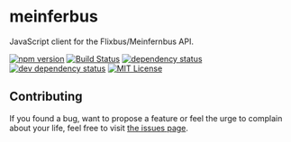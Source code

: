 # meinferbus

JavaScript client for the Flixbus/Meinfernbus API.

[![npm version](https://img.shields.io/npm/v/meinfernbus.svg)](https://www.npmjs.com/package/meinfernbus)
[![Build Status](https://travis-ci.org/juliuste/meinfernbus.svg?branch=master)](https://travis-ci.org/juliuste/meinfernbus)
[![dependency status](https://img.shields.io/david/juliuste/meinfernbus.svg)](https://david-dm.org/juliuste/meinfernbus)
[![dev dependency status](https://img.shields.io/david/dev/juliuste/meinfernbus.svg)](https://david-dm.org/juliuste/meinfernbus#info=devDependencies)
[![MIT License](https://img.shields.io/badge/license-MIT-black.svg)](https://opensource.org/licenses/MIT)

## Contributing

If you found a bug, want to propose a feature or feel the urge to complain about your life, feel free to visit [the issues page](https://github.com/juliuste/meinfernbus/issues).